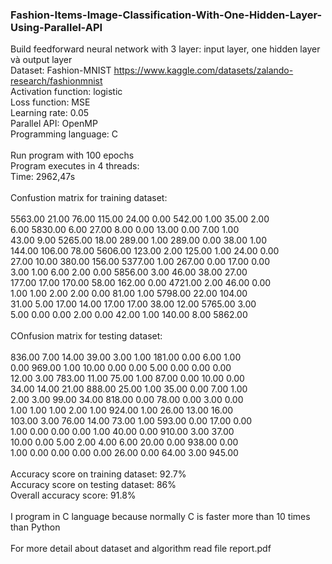 ### Fashion-Items-Image-Classification-With-One-Hidden-Layer-Using-Parallel-API

Build feedforward neural network with 3 layer: input layer, one hidden layer và output layer <br />
Dataset: Fashion-MNIST https://www.kaggle.com/datasets/zalando-research/fashionmnist <br />
Activation function: logistic       <br />
Loss function: MSE <br />
Learning rate: 0.05 <br />
Parallel API: OpenMP <br />
Programming language: C <br />
<br />
Run program with 100 epochs <br />
Program executes in 4 threads: <br />
      Time: 2962,47s <br />
      <br />
Confustion matrix for training dataset: <br />
<br />
5563.00 21.00    76.00	 115.00	 24.00	 0.00	   542.00	 1.00	   35.00	 2.00 <br />
6.00	  5830.00  6.00	   27.00	 8.00	   0.00	   13.00	 0.00	   7.00	   1.00 <br />
43.00	  9.00     5265.00 18.00	 289.00	 1.00	   289.00	 0.00	   38.00	 1.00 <br />
144.00  106.00   78.00	 5606.00 123.00	 2.00	   125.00	 1.00	   24.00	 0.00 <br />
27.00	  10.00    380.00	 156.00	 5377.00 1.00	   267.00	 0.00	   17.00	 0.00 <br />
3.00	  1.00	   6.00	   2.00	   0.00	   5856.00 3.00	   46.00   38.00	 27.00 <br />
177.00  17.00	   170.00	 58.00	 162.00	 0.00	   4721.00 2.00	   46.00	 0.00 <br />
1.00	  1.00	   2.00	   2.00	   0.00	   81.00	 1.00	   5798.00 22.00	 104.00 <br />
31.00	  5.00	   17.00	 14.00	 17.00	 17.00	 38.00	 12.00	 5765.00 3.00 <br />
5.00	  0.00	   0.00	   2.00	   0.00	   42.00	 1.00	   140.00	 8.00	   5862.00 <br />
<br />
COnfusion matrix for testing dataset:<br />
<br />
836.00 7.00	  14.00	 39.00	3.00	  1.00	 181.00	0.00	  6.00	  1.00 <br />
0.00	 969.00	1.00	 10.00	0.00	  0.00	 5.00	  0.00	  0.00	  0.00<br />
12.00	 3.00	  783.00 11.00	75.00	  1.00	 87.00	0.00	  10.00	  0.00<br />
34.00	 14.00	21.00	 888.00	25.00	  1.00	 35.00	0.00	  7.00	  1.00<br />
2.00	 3.00	  99.00	 34.00	818.00	0.00	 78.00	0.00	  3.00	  0.00<br />
1.00	 1.00	  1.00	 2.00	  1.00	  924.00 1.00	  26.00	  13.00	  16.00<br />
103.00 3.00	  76.00	 14.00	73.00	  1.00	 593.00	0.00	  17.00	  0.00<br />
1.00	 0.00	  0.00	 0.00	  1.00	  40.00	 0.00	  910.00	3.00	  37.00<br />
10.00	 0.00	  5.00	 2.00	  4.00	  6.00	 20.00	0.00	  938.00	0.00<br />
1.00	 0.00	  0.00	 0.00	  0.00	  26.00	 0.00	  64.00	  3.00	  945.00<br />
<br />
Accuracy score on training dataset: 92.7%<br />
Accuracy score on testing dataset: 86%<br />
Overall accuracy score: 91.8%<br />
<br />
I program in C language because normally C is faster more than 10 times than Python<br />
<br />
For more detail about dataset and algorithm read file report.pdf<br />
